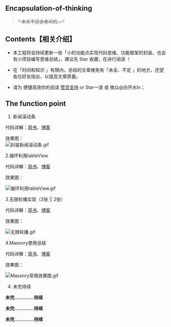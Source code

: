 ## Encapsulation-of-thinking


>~~“ 本文不适合老司机… ”~~   

 

## Contents【相关介绍】

 
- 本工程将会持续更新一些「小的功能点实现代码思维、功能框架的封装、也会有小项目编写思维总结」，建议先 Star 收藏，在进行阅读 ！


- 在「时间和知识 」有限内，总结的文章难免有「未全、不足 」的地方，还望各位好友指出，以提高文章质量。


- 请为 便捷高效你的阅读 [赞赏支持](http://upload-images.jianshu.io/upload_images/2230763-207aed82693a7fa4.jpg?imageMogr2/auto-orient/strip%7CimageView2/2/w/1240) or Star一波 或 微众@白开水ln；



## The function point

1. 新闻滚动条  

代码详解：[简书](http://www.jianshu.com/p/633b52e6d7a9)、[博客 ](https://custompbwaters.github.io/2016/02/20/封装思维/iOS封装思维1—新闻滚动条/)

效果图：  
![封装新闻滚动条.gif](http://upload-images.jianshu.io/upload_images/2230763-352aa142cc6cf27d.gif?imageMogr2/auto-orient/strip)



2.循环利用tableView

代码详解：[简书](http://www.jianshu.com/p/d9c5db1709c8)、[博客 ]()

效果图：

![循环利用tableView.gif](http://upload-images.jianshu.io/upload_images/2230763-218adbdf88a41ffb.gif?imageMogr2/auto-orient/strip)



3.无限轮播实现（3张 || 2张）

代码详解：[简书](http://www.jianshu.com/p/d9c5db1709c8)、[博客 ]()


效果图：

![无限轮播.gif](http://upload-images.jianshu.io/upload_images/2230763-b350042656f41294.gif?imageMogr2/auto-orient/strip)



4.Masonry使用总结

代码详解：[简书](http://www.jianshu.com/p/0a1655f93410)、[博客 ]()

效果图：


![Masonry常用效果图.gif](http://upload-images.jianshu.io/upload_images/2230763-4565ab5938e96b5c.gif?imageMogr2/auto-orient/strip)







4. 未完待续   

**未完.............待续**

**未完.............待续**

**未完.............待续**


































